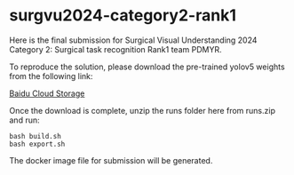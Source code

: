 # surgvu2024-category2-rank1

Here is the final submission for Surgical Visual Understanding 2024 Category 2: Surgical task recognition Rank1 team PDMYR.

To reproduce the solution, please download the pre-trained yolov5 weights from the following link:

[Baidu Cloud Storage](https://grand-challenge.org/blogs/create-an-algorithm/)

Once the download is complete, unzip the runs folder here from runs.zip and run:

```
bash build.sh
bash export.sh
```

The docker image file for submission will be generated.